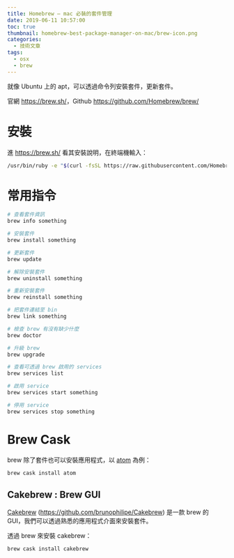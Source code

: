 ```yaml
---
title: Homebrew — mac 必裝的套件管理
date: 2019-06-11 10:57:00
toc: true
thumbnail: homebrew-best-package-manager-on-mac/brew-icon.png
categories:
  - 技術文章
tags:
  - osx
  - brew
---
```


就像 Ubuntu 上的 apt，可以透過命令列安裝套件，更新套件。

官網 <https://brew.sh/>，Github <https://github.com/Homebrew/brew/>

# 安裝

進 <https://brew.sh/> 看其安裝說明，在終端機輸入：

```bash
/usr/bin/ruby -e "$(curl -fsSL https://raw.githubusercontent.com/Homebrew/install/master/install)"
```

<!-- more -->

# 常用指令

```bash
# 查看套件資訊  
brew info something

# 安裝套件  
brew install something

# 更新套件  
brew update

# 解除安裝套件  
brew uninstall something

# 重新安裝套件  
brew reinstall something

# 把套件連結至 bin  
brew link something

# 檢查 brew 有沒有缺少什麼  
brew doctor

# 升級 brew  
brew upgrade

# 查看可透過 brew 啟用的 services  
brew services list

# 啟用 service  
brew services start something

# 停用 service  
brew services stop something
```

# Brew Cask

brew 除了套件也可以安裝應用程式，以 [atom](https://atom.io/) 為例：

```bash
brew cask install atom
```

## Cakebrew : Brew GUI

[Cakebrew](https://www.cakebrew.com/) (<https://github.com/brunophilipe/Cakebrew>) 是一款 brew 的 GUI，我們可以透過熟悉的應用程式介面來安裝套件。

透過 brew 來安裝 cakebrew：

```bash
brew cask install cakebrew
```
